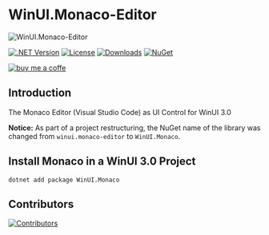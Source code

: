 # WinUI.Monaco-Editor

![WinUI.Monaco-Editor](https://raw.githubusercontent.com/lk-code/winui.monaco-editor/main/icon_128.png)

[![.NET Version](https://img.shields.io/badge/dotnet%20version-net6.0-blue?style=flat-square)](http://www.nuget.org/packages/WinUI.Monaco)
[![License](https://img.shields.io/github/license/lk-code/winui.monaco-editor.svg?style=flat-square)](https://github.com/lk-code/winui.monaco-editor/blob/master/LICENSE)
[![Downloads](https://img.shields.io/nuget/dt/WinUI.Monaco.svg?style=flat-square)](http://www.nuget.org/packages/WinUI.Monaco)
[![NuGet](https://img.shields.io/nuget/v/WinUI.Monaco.svg?style=flat-square)](http://nuget.org/packages/WinUI.Monaco)

[![buy me a coffe](https://cdn.buymeacoffee.com/buttons/v2/default-yellow.png)](https://www.buymeacoffee.com/lk.code)

## Introduction

The Monaco Editor (Visual Studio Code) as UI Control for WinUI 3.0

**Notice:** As part of a project restructuring, the NuGet name of the library was changed from `winui.monaco-editor` to `WinUI.Monaco`.

## Install Monaco in a WinUI 3.0 Project

```
dotnet add package WinUI.Monaco
```

## Contributors

[![Contributors](https://contrib.rocks/image?repo=lk-code/winui.monaco-editor)](https://github.com/lk-code/winui.monaco-editor/graphs/contributors)
